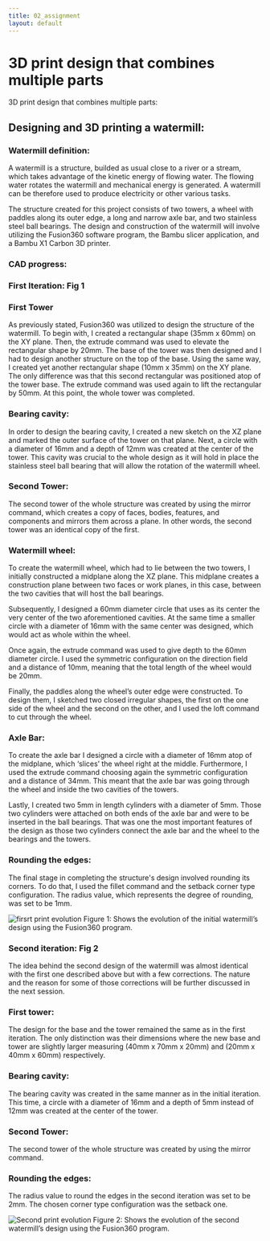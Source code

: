 ```yaml
---
title: 02_assignment
layout: default
---
```


# **3D print design that combines multiple parts**

3D print design that combines multiple parts:


## **Designing and 3D printing a watermill:**

### **Watermill definition:**
A watermill is a structure, builded as usual close to a river or a stream, which takes advantage of the kinetic energy of flowing water. The flowing water rotates the watermill and mechanical energy is generated. A watermill can be therefore used to produce electricity or other various tasks. 

The structure created for this project consists of two towers, a wheel with paddles along its outer edge, a long and narrow axle bar, and two stainless steel ball bearings. The design and construction of the watermill will involve utilizing the Fusion360 software program, the Bambu slicer application, and a Bambu X1 Carbon 3D printer.

### **CAD progress:**

### **First Iteration: Fig 1**

### **First Tower**
As previously stated, Fusion360 was utilized to design the structure of the watermill. To begin with, I created a rectangular shape (35mm x 60mm) on the XY plane. Then, the extrude command was used to elevate the rectangular shape by 20mm. The base of the tower was then designed and I had to design another structure on the top of the base. Using the same way, I created yet another rectangular shape (10mm x 35mm) on the XY plane. The only difference was that this second rectangular was positioned atop of the tower base. The extrude command was used again to lift the rectangular by 50mm. At this point, the whole tower was completed. 

### **Bearing cavity:**
In order to design the bearing cavity, I created a new sketch on the XZ plane and marked the outer surface of the tower on that plane. Next, a circle with a diameter of 16mm and a depth of 12mm was created at the center of the tower. This cavity was crucial to the whole design as it will hold in place the stainless steel ball bearing that will allow the rotation of the watermill wheel.

### **Second Tower:**
The second tower of the whole structure was created by using the mirror command, which creates a copy of faces, bodies, features, and components and mirrors them across a plane. In other words, the second tower was an identical copy of the first.

### **Watermill wheel:**
To create the watermill wheel, which had to lie between the two towers, I initially constructed a midplane along the XZ plane. This midplane creates a construction plane between two faces or work planes, in this case, between the two cavities that will host the ball bearings. 

Subsequently, I designed a 60mm diameter circle that uses as its center the very center of the two aforementioned cavities. At the same time a smaller circle with a diameter of 16mm with the same center was designed, which would act as whole within the wheel. 

Once again, the extrude command was used to give depth to the 60mm diameter circle. I used the symmetric configuration on the direction field and a distance of 10mm, meaning that the total length of the wheel would be 20mm. 

Finally, the paddles along the wheel’s outer edge were constructed. To design them, I sketched two closed irregular shapes, the first on the one side of the wheel and the second on the other, and I used the loft command to cut through the wheel.

### **Axle Bar:**
To create the axle bar I designed a circle with a diameter of 16mm atop of the midplane, which ‘slices’ the wheel right at the middle. Furthermore, I used the extrude command choosing again the symmetric configuration and a distance of 34mm. This meant that the axle bar was going through the wheel and inside the two cavities of the towers. 

Lastly, I created two 5mm in length cylinders with a diameter of 5mm. Those two cylinders were attached on both ends of the axle bar and were to be inserted in the ball bearings. That was one the most important features of the design as those two cylinders connect the axle bar and the wheel to the bearings and the towers.


### **Rounding the edges:**
The final stage in completing the structure's design involved rounding its corners. To do that, I used the fillet command and the setback corner type configuration. The radius value, which represents the degree of rounding, was set to be 1mm. 

![firsrt print evolution](https://github.com/vtryfos/vtryfos.github.io/assets/143755086/037d64bf-5d35-4e23-826f-8dc005e112ae)
Figure 1: Shows the evolution of the initial watermill’s design using the Fusion360 program.


### **Second iteration: Fig 2**

The idea behind the second design of the watermill was almost identical with the first one described above but with a few corrections. The nature and the reason for some of those corrections will be further discussed in the next session. 

### **First tower:**
The design for the base and the tower remained the same as in the first iteration. The only distinction was their dimensions where the new base and tower are slightly larger measuring (40mm x 70mm x 20mm) and (20mm x 40mm x 60mm) respectively.

### **Bearing cavity:**
The bearing cavity was created in the same manner as in the initial iteration. This time, a circle with a diameter of 16mm and a depth of 5mm instead of 12mm was created at the center of the tower.

### **Second Tower:**
The second tower of the whole structure was created by using the mirror command.

### **Rounding the edges:**
The radius value to round the edges in the second iteration was set to be 2mm. The chosen corner type configuration was the setback one.



![Second print evolution](https://github.com/vtryfos/vtryfos.github.io/assets/143755086/cd2c0787-9cc1-4e75-bacd-6e7077a7fd24)
Figure 2: Shows the evolution of the second watermill’s design using the Fusion360 program.
